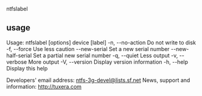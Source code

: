 ntfslabel

## usage
Usage: ntfslabel [options] device [label]
    -n, --no-action    Do not write to disk
    -f, --force        Use less caution
        --new-serial   Set a new serial number
        --new-half-serial Set a partial new serial number
    -q, --quiet        Less output
    -v, --verbose      More output
    -V, --version      Display version information
    -h, --help         Display this help

Developers' email address: ntfs-3g-devel@lists.sf.net
News, support and information:  http://tuxera.com
